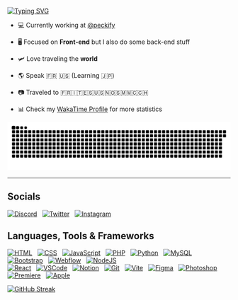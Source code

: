 [![Typing SVG](https://readme-typing-svg.herokuapp.com?font=Mona-Sans&weight=900&size=24&duration=2000&pause=1000&color=61E958&width=435&lines=Hellow%2C+i'm+Steven+%F0%9F%91%8B;Hey%2C+je+suis+Steven+%F0%9F%91%8B;%E3%82%84%E3%81%82%E3%80%81%E3%82%B9%E3%83%86%E3%82%A3%E3%83%BC%E3%83%96%E3%83%B3%E3%81%A0%E3%82%88%F0%9F%91%8B)](https://git.io/typing-svg)

- 💻 Currently working at [@peckify](https://github.com/Peckify)
  
- 🖥️ Focused on **Front-end** but I also do some back-end stuff

- 🛩️ Love traveling the **world** 

- 🌎 Speak 🇫🇷 🇺🇸 (Learning 🇯🇵)

- 📷 Traveled to 🇫🇷🇮🇹🇪🇸🇺🇸🇳🇴🇸🇲🇲🇨🇨🇭

- 📊 Check my [WakaTime Profile](https://wakatime.com/@StevenTed) for more statistics

![Snake animation of GitHub contribution stats](https://raw.githubusercontent.com/StevenTedYT/StevenTedYT/output/snake.svg)

---

## Socials

[![Discord](https://skillicons.dev/icons?i=discord)](https://discord.com/users/327878748466839552)
&nbsp;
[![Twitter](https://skillicons.dev/icons?i=twitter)](https://x.com/StevenTedOff)
&nbsp;
[![Instagram](https://skillicons.dev/icons?i=instagram)](https://instagram.com/steventedoff/)

## Languages, Tools & Frameworks

[![HTML](https://skillicons.dev/icons?i=html)](https://w3schools.com/html/)
&nbsp;
[![CSS](https://skillicons.dev/icons?i=css)](https://w3schools.com/css/)
&nbsp;
[![JavaScript](https://skillicons.dev/icons?i=javascript)](https://javascript.com/)
&nbsp;
[![PHP](https://skillicons.dev/icons?i=php)](https://php.net/)
&nbsp;
[![Python](https://skillicons.dev/icons?i=python)](https://python.org/)
&nbsp;
[![MySQL](https://skillicons.dev/icons?i=mysql)](https://mysql.com/)
&nbsp;
[![Bootstrap](https://skillicons.dev/icons?i=bootstrap)](https://getbootstrap.com/)
&nbsp;
[![Webflow](https://skillicons.dev/icons?i=webflow)](https://webflow.com/)
&nbsp;
[![NodeJS](https://skillicons.dev/icons?i=nodejs)](https://nodejs.org/fr)
<br>
[![React](https://skillicons.dev/icons?i=react)](https://react.dev/)
&nbsp;
[![VSCode](https://skillicons.dev/icons?i=vscode)](https://code.visualstudio.com)
&nbsp;
[![Notion](https://skillicons.dev/icons?i=notion)](https://notion.so)
&nbsp;
[![Git](https://skillicons.dev/icons?i=git)](https://git-scm.com/)
&nbsp;
[![Vite](https://skillicons.dev/icons?i=vite)](https://vitejs.dev/)
&nbsp;
[![Figma](https://skillicons.dev/icons?i=figma)](https://figma.com/)
&nbsp;
[![Photoshop](https://skillicons.dev/icons?i=ps)](https://adobe.com/products/photoshop.html)
&nbsp;
[![Premiere](https://skillicons.dev/icons?i=pr)](https://adobe.com/products/premiere.html)
&nbsp;
[![Apple](https://skillicons.dev/icons?i=apple)](https://apple.com/fr/macos/macos-sequoia-preview/)

[![GitHub Streak](https://github-readme-streak-stats.herokuapp.com?user=StevenTedYT&theme=dark&hide_border=true&date_format=M%20j%5B%2C%20Y%5D&exclude_days=Sun%2CSat&background=0D1117&hide_total_contributions=true)](https://git.io/streak-stats)
